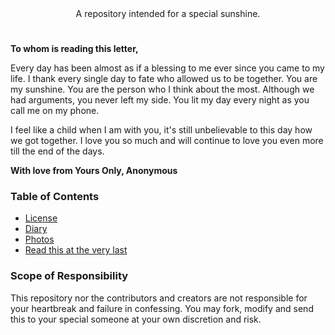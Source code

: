 <div align=center>A repository intended for a special sunshine.</div>

#

###

<!-- TO PEOPLE FORKING, PLEASE CHANGE THIS TO YOUR OWN LETTER -->
**To whom is reading this letter,**

Every day has been almost as if a blessing to me ever since you came to my life. I thank every single day to fate who allowed us to be together.
You are my sunshine. You are the person who I think about the most. Although we had arguments, you never left my side. You lit my day every night 
as you call me on my phone.

I feel like a child when I am with you, it's still unbelievable to this day how we got together. I love you so much and will continue to love you 
even more till the end of the days.

**With love from Yours Only, Anonymous**
<!--- END OF LETTER --->

### Table of Contents
- [License](https://github.com/ShindouMihou/sunshine/blob/main/LICENSE)
- [Diary](https://github.com/ShindouMihou/sunshine/tree/main/diary)
- [Photos](https://github.com/ShindouMihou/sunshine/tree/main/photos)
- [Read this at the very last](https://github.com/ShindouMihou/sunshine/blob/main/answer.md)

<!--- PLEASE DELETE THIS SCOPE WHEN FORKING --->
### Scope of Responsibility

This repository nor the contributors and creators are not responsible for your heartbreak and failure in confessing. You may 
fork, modify and send this to your special someone at your own discretion and risk.

<!--- END OF DELETE THIS SCOPE --->
